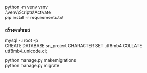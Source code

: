 python -m venv venv  
.\venv\Scripts\Activate  
pip install -r requirements.txt  

### สร้างดาต้าเบส ###

mysql -u root -p  
CREATE DATABASE sn_project CHARACTER SET utf8mb4 COLLATE utf8mb4_unicode_ci;  

python manage.py makemigrations  
python manage.py migrate  



